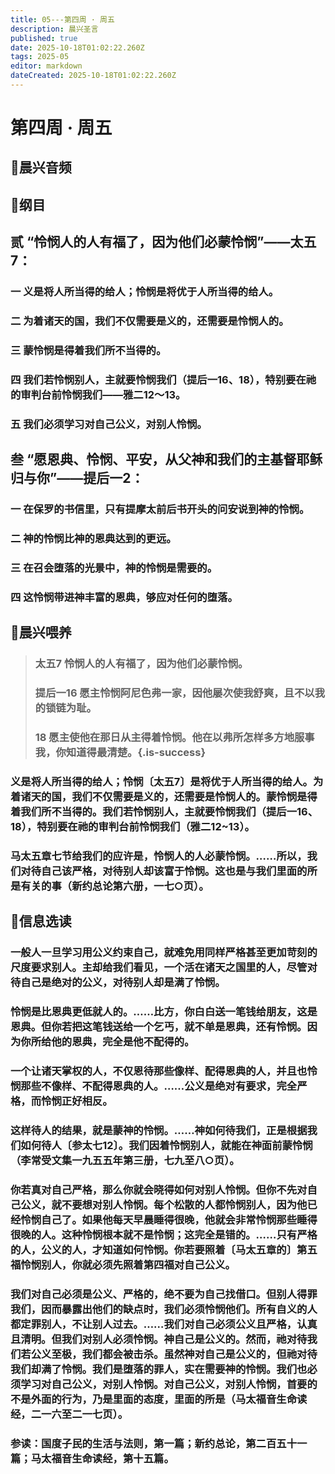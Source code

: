 ```yaml
---
title: 05---第四周 · 周五
description: 晨兴圣言
published: true
date: 2025-10-18T01:02:22.260Z
tags: 2025-05
editor: markdown
dateCreated: 2025-10-18T01:02:22.260Z
---
```


# 第四周 · 周五
## 🎵晨兴音频

## 📖纲目

## 贰    “怜悯人的人有福了，因为他们必蒙怜悯”——太五7：

### 一    义是将人所当得的给人；怜悯是将优于人所当得的给人。

### 二    为着诸天的国，我们不仅需要是义的，还需要是怜悯人的。

### 三    蒙怜悯是得着我们所不当得的。

### 四    我们若怜悯别人，主就要怜悯我们（提后一16、18），特别要在祂的审判台前怜悯我们——雅二12～13。

### 五    我们必须学习对自己公义，对别人怜悯。

## 叁    “愿恩典、怜悯、平安，从父神和我们的主基督耶稣归与你”——提后一2：

### 一    在保罗的书信里，只有提摩太前后书开头的问安说到神的怜悯。

### 二    神的怜悯比神的恩典达到的更远。

### 三    在召会堕落的光景中，神的怜悯是需要的。

### 四    这怜悯带进神丰富的恩典，够应对任何的堕落。

## 📖晨兴喂养

>### 太五7    怜悯人的人有福了，因为他们必蒙怜悯。
>
>### 提后一16    愿主怜悯阿尼色弗一家，因他屡次使我舒爽，且不以我的锁链为耻。
>
>### 18    愿主使他在那日从主得着怜悯。他在以弗所怎样多方地服事我，你知道得最清楚。{.is-success}

### 义是将人所当得的给人；怜悯〔太五7〕是将优于人所当得的给人。为着诸天的国，我们不仅需要是义的，还需要是怜悯人的。蒙怜悯是得着我们所不当得的。我们若怜悯别人，主就要怜悯我们（提后一16、18），特别要在祂的审判台前怜悯我们（雅二12~13）。

### 马太五章七节给我们的应许是，怜悯人的人必蒙怜悯。……所以，我们对待自己该严格，对待别人却该富于怜悯。这也是与我们里面的所是有关的事（新约总论第六册，一七○页）。

## 📖信息选读

### 一般人一旦学习用公义约束自己，就难免用同样严格甚至更加苛刻的尺度要求别人。主却给我们看见，一个活在诸天之国里的人，尽管对待自己是绝对的公义，对待别人却是满了怜悯。

### 怜悯是比恩典更低就人的。……比方，你白白送一笔钱给朋友，这是恩典。但你若把这笔钱送给一个乞丐，就不单是恩典，还有怜悯。因为你所给他的恩典，完全是他不配得的。

### 一个让诸天掌权的人，不仅恩待那些像样、配得恩典的人，并且也怜悯那些不像样、不配得恩典的人。……公义是绝对有要求，完全严格，而怜悯正好相反。

### 这样待人的结果，就是蒙神的怜悯。……神如何待我们，正是根据我们如何待人〔参太七12〕。我们因着怜悯别人，就能在神面前蒙怜悯（李常受文集一九五五年第三册，七九至八○页）。

### 你若真对自己严格，那么你就会晓得如何对别人怜悯。但你不先对自己公义，就不要想对别人怜悯。每个松散的人都怜悯别人，因为他已经怜悯自己了。如果他每天早晨睡得很晚，他就会非常怜悯那些睡得很晚的人。这种怜悯根本就不是怜悯；这完全是错的。……只有严格的人，公义的人，才知道如何怜悯。你若要照着〔马太五章的〕第五福怜悯别人，你就必须先照着第四福对自己公义。

### 我们对自己必须是公义、严格的，绝不要为自己找借口。但别人得罪我们，因而暴露出他们的缺点时，我们必须怜悯他们。所有自义的人都定罪别人，不让别人过去。……我们对自己必须公义且严格，认真且清明。但我们对别人必须怜悯。神自己是公义的。然而，祂对待我们若公义至极，我们都会被击杀。虽然神对自己是公义的，但祂对待我们却满了怜悯。我们是堕落的罪人，实在需要神的怜悯。我们也必须学习对自己公义，对别人怜悯。对自己公义，对别人怜悯，首要的不是外面的行为，乃是里面的态度，里面的所是（马太福音生命读经，二一六至二一七页）。

### 参读：国度子民的生活与法则，第一篇；新约总论，第二百五十一篇；马太福音生命读经，第十五篇。
<!-- Google tag (gtag.js) -->
<script async src="https://www.googletagmanager.com/gtag/js?id=G-1P8709Z16T"></script>
<script>
  window.dataLayer = window.dataLayer || [];
  function gtag(){dataLayer.push(arguments);}
  gtag('js', new Date());

  gtag('config', 'G-1P8709Z16T');
</script>